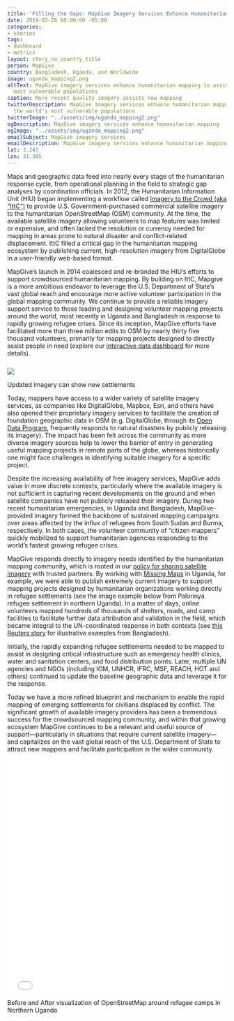 ```yaml
---
title: 'Filling the Gaps: MapGive Imagery Services Enhance Humanitarian Mapping'
date: 2019-02-28 00:00:00 -05:00
categories:
- stories
tags:
- dashboard
- metrics
layout: story_no_country_title
person: MapGive
country: Bangladesh, Uganda, and Worldwide
image: uganda_mapping2.png
altText: MapGive imagery services enhance humanitarian mapping to assist the world’s
  most vulnerable populations
caption: More recent quality imagery assists new mapping
twitterDescription: MapGive imagery services enhance humanitarian mapping to assist
  the world’s most vulnerable populations
twitterImage: "../assets/img/uganda_mapping2.png"
ogDescription: MapGive imagery services enhance humanitarian mapping
ogImage: "../assets/img/uganda_mapping2.png"
emailSubject: MapGive imagery services
emailDescription: MapGive imagery services enhance humanitarian mapping
lat: 3.243
lon: 31.385
---
```


<style type="text/css">
#table_title {
	margin-top:0px;
}

@media (min-width: 768px) {
    .story .figure-right {
        width: 410px;
    }
}

.story .figure-right {
    float: right;
    margin: 0 0 5px 15px;
}

.example-image {
    height: 21rem;
    border-radius: 4px;
    vertical-align: bottom;
}

</style>
<!-- http://christianspecht.de/2014/03/08/generating-an-image-gallery-with-jekyll-and-lightbox2/ -->
<script src="{{site.baseurl}}/assets/js/lightbox.min.js"></script>
<link href="{{site.baseurl}}/assets/css/lightbox.css" rel="stylesheet" />

<p>
Maps and geographic data feed into nearly every stage of the humanitarian response cycle, from operational planning in the field to strategic gap analyses by coordination officials.  In 2012, the Humanitarian Information Unit (HIU) began implementing a workflow called <a href="https://www.youtube.com/watch?v=zVfDhya2FQ8" target="_blank">Imagery to the Crowd (aka “IttC”)</a> to provide U.S. Government-purchased commercial satellite imagery to the humanitarian OpenStreetMap (OSM) community.  At the time, the available satellite imagery allowing volunteers to map features was limited or expensive, and often lacked the resolution or currency needed for mapping in areas prone to natural disaster and conflict-related displacement.  IttC filled a critical gap in the humanitarian mapping ecosystem by publishing current, high-resolution imagery from DigitalGlobe in a user-friendly web-based format.
</p>
<p>
MapGive’s launch in 2014 coalesced and re-branded the HIU’s efforts to support crowdsourced humanitarian mapping.  By building on IttC, Mapgive is a more ambitious endeavor to leverage the U.S. Department of State’s vast global reach and encourage more active volunteer participation in the global mapping community.  We continue to provide a reliable imagery support service to those leading and designing volunteer mapping projects around the world, most recently in Uganda and Bangladesh in response to rapidly growing refugee crises. Since its inception, MapGive efforts have facilitated more than three million edits to OSM by nearly thirty five thousand volunteers, primarily for mapping projects designed to directly assist people in need (explore our <a href="https://mapgive.state.gov/dashboard/" target="_blank">interactive data dashboard</a> for more details).
</p>

<div class="image-row" style="margin-top:25px">
    <div class="image-set" >
        <div style="margin: 0 auto; display: block;">
            <a class="image-link" href="{{site.baseurl}}/assets/img/updated_img_ex_bright.jpg" data-lightbox="2" title="Updated imagery can show new settlements">
                <img src="{{ site.baseurl }}/assets/img/updated_img_ex_bright.jpg" style="max-width:100%">
            </a>
            <p class="caption">Updated imagery can show new settlements</p>
        </div>
    </div>
</div>

<p>
Today, mappers have access to a wider variety of satellite imagery services, as companies like DigitalGlobe, Mapbox, Esri, and others have also opened their proprietary imagery services to facilitate the creation of foundation geographic data in OSM (e.g. DigitalGlobe, through its <a href="https://www.digitalglobe.com/opendata" target="_blank">Open Data Program</a>, frequently responds to natural disasters by publicly releasing its imagery). The impact has been felt across the community as more diverse imagery sources help to lower the barrier of entry in generating useful mapping projects in remote parts of the globe, whereas historically one might face challenges in identifying suitable imagery for a specific project.
</p>
<p>
Despite the increasing availability of free imagery services, MapGive adds value in more discrete contexts, particularly where the available imagery is not sufficient in capturing recent developments on the ground and when satellite companies have not publicly released their imagery.  During two recent humanitarian emergencies, in Uganda and Bangladesh, MapGive-provided imagery formed the backbone of sustained mapping campaigns over areas affected by the influx of refugees from South Sudan and Burma, respectively.  In both cases, the volunteer community of “citizen mappers” quickly mobilized to support humanitarian agencies responding to the world’s fastest growing refugee crises.
</p>

<p>
MapGive responds directly to imagery needs identified by the humanitarian mapping community, which is rooted in our <a href="https://hiu.state.gov/imagery/" target="_blank">policy for sharing satellite imagery</a> with trusted partners.  By working with <a href="https://www.missingmaps.org/" target="_blank">Missing Maps</a> in Uganda, for example, we were able to publish extremely current imagery to support mapping projects designed by humanitarian organizations working directly in refugee settlements (see the image example below from Palorinya refugee settlement in northern Uganda).  In a matter of days, online volunteers mapped hundreds of thousands of shelters, roads, and camp facilities to facilitate further data attribution and validation in the field, which became integral to the UN-coordinated response in both contexts (see <a href="http://fingfx.thomsonreuters.com/gfx/rngs/MYANMAR-ROHINGYA/010051VB46G/index.html" target="_blank">this Reuters story</a> for illustrative examples from Bangladesh).
</p>
<p>
Initially, the rapidly expanding refugee settlements needed to be mapped to assist in designing critical infrastructure such as emergency health clinics, water and sanitation centers, and food distribution points.  Later, multiple UN agencies and NGOs (including IOM, UNHCR, IFRC, MSF, REACH, HOT and others) continued to update the baseline geographic data and leverage it for the response.
</p>
<p>
Today we have a more refined blueprint and mechanism to enable the rapid mapping of emerging settlements for civilians displaced by conflict. The significant growth of available imagery providers has been a tremendous success for the crowdsourced mapping community, and within that growing ecosystem MapGive continues to be a relevant and useful source of support—particularly in situations that require current satellite imagery—and capitalizes on the vast global reach of the U.S. Department of State to attract new mappers and facilitate participation in the wider community.
</p>

<p></p>
<!--insert before & After visualization here -->

<iframe src="/Mapgive/projects/northern_uganda/hist_slider_northern_uganda.html" width="100%" height="550px" style="float:left;border-width:0px;margin:0px">
</iframe>
<p class="caption">Before and After visualization of OpenStreetMap around refugee camps in Northern Uganda</p>
<p></p><p></p>



